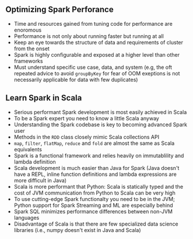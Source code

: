 ## Optimizing Spark Perforance
* Time and resources gained from tuning code for performance are enoromous
* Performance is not only about running faster but running at all
* Keep an eye towards the structure of data and requirements of cluster from the onset
* Spark is highly configurable and exposed at a higher level than other frameworks
* Must understand specific use case, data, and system (e.g, the oft repeated advice to avoid `groupByKey` for fear of OOM exeptions is not necessarily applicable for data with few duplicates)

## Learn Spark in Scala 
* Serious performant Spark development is most easily achieved in Scala
* To be a Spark expert you need to know a little Scala anyway
* Understanding the Spark codebase is key to becoming advanced Spark user
* Methods in the `RDD` class closely mimic Scala collections API
* `map`, `filter`, `flatMap`, `reduce` and `fold` are almost the same as Scala equivalents
* Spark is a functional framework and relies heavily on immutablility and lambda definition
* Scala development is much easier than Java for Spark (Java doesn't have a REPL, inline function definitions and lambda expressions are more difficult in Java)
* Scala is more performant that Python: Scala is statically typed and the cost of JVM communication from Python to Scala can be very high
* To use cutting-edge Spark functionalty you need to be in the JVM; Python support for Spark Streaming and ML are especially behind
* Spark SQL minimizes performance differences between non-JVM languages
* Disadvantage of Scala is that there are few specialized data science libraries (i.e., numpy doesn't exist in Java and Scala)

